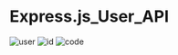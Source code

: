 # Express.js_User_API
![user](https://github.com/GoodGuyPJ/Express.js_User_API/assets/127659680/3599c342-5be4-4548-9f18-3075400fd6b4)
![id](https://github.com/GoodGuyPJ/Express.js_User_API/assets/127659680/792114c4-86ec-446d-87dd-c556855e8995)
![code](https://github.com/GoodGuyPJ/Express.js_User_API/assets/127659680/dfadfc9c-fd8f-43f8-95bb-813b1d3a13dd)
